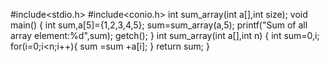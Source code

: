 #include<stdio.h>
#include<conio.h>
int sum_array(int a[],int size);
void main()
{
int sum,a[5]={1,2,3,4,5};
sum=sum_array(a,5);
printf("Sum of all array element:%d",sum);
getch();
}
int sum_array(int a[],int n)
{
int sum=0,i;
for(i=0;i<n;i++){
sum =sum +a[i];
}
return sum;
}

